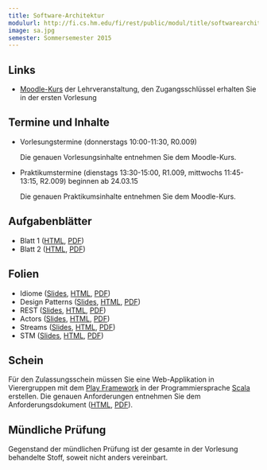 ```yaml
---
title: Software-Architektur
modulurl: http://fi.cs.hm.edu/fi/rest/public/modul/title/softwarearchitektur
image: sa.jpg
semester: Sommersemester 2015
---
```


<div class="row">
<div class="span6">

## Links

-   [Moodle-Kurs](https://moodle.hm.edu/course/view.php?id=5993) der
    Lehrveranstaltung, den Zugangsschlüssel erhalten Sie in der ersten Vorlesung

## Termine und Inhalte

-   Vorlesungstermine (donnerstags 10:00-11:30, R0.009)

    Die genauen Vorlesungsinhalte entnehmen Sie dem Moodle-Kurs.

-   Praktikumstermine (dienstags 13:30-15:00, R1.009, mittwochs 11:45-13:15,
    R2.009) beginnen ab 24.03.15

    Die genauen Praktikumsinhalte entnehmen Sie dem Moodle-Kurs.

## Aufgabenblätter

-   Blatt 1 ([HTML](https://dl.dropboxusercontent.com/u/13563262/lectures/sa/html/Blatt01.html),
             [PDF](https://dl.dropboxusercontent.com/u/13563262/lectures/sa/pdf/Blatt01.pdf))
-   Blatt 2 ([HTML](https://dl.dropboxusercontent.com/u/13563262/lectures/sa/html/Blatt02.html),
             [PDF](https://dl.dropboxusercontent.com/u/13563262/lectures/sa/pdf/Blatt02.pdf))

</div>
<div class="span6">

## Folien

-   Idiome
    ([Slides](https://dl.dropboxusercontent.com/u/13563262/lectures/sa/presentation/01_Idiome.html),
    [HTML](https://dl.dropboxusercontent.com/u/13563262/lectures/sa/html/01_Idiome.html),
    [PDF](https://dl.dropboxusercontent.com/u/13563262/lectures/sa/pdf/01_Idiome.pdf))
-   Design Patterns
    ([Slides](https://dl.dropboxusercontent.com/u/13563262/lectures/sa/presentation/02_DesignPatterns.html),
    [HTML](https://dl.dropboxusercontent.com/u/13563262/lectures/sa/html/02_DesignPatterns.html),
    [PDF](https://dl.dropboxusercontent.com/u/13563262/lectures/sa/pdf/02_DesignPatterns.pdf))
-   REST
    ([Slides](https://dl.dropboxusercontent.com/u/13563262/lectures/sa/presentation/03_REST.html),
    [HTML](https://dl.dropboxusercontent.com/u/13563262/lectures/sa/html/03_REST.html),
    [PDF](https://dl.dropboxusercontent.com/u/13563262/lectures/sa/pdf/03_REST.pdf))
-   Actors
    ([Slides](https://dl.dropboxusercontent.com/u/13563262/lectures/sa/presentation/04_Actors.html),
    [HTML](https://dl.dropboxusercontent.com/u/13563262/lectures/sa/html/04_Actors.html),
    [PDF](https://dl.dropboxusercontent.com/u/13563262/lectures/sa/pdf/04_Actors.pdf))
-   Streams
    ([Slides](https://dl.dropboxusercontent.com/u/13563262/lectures/sa/presentation/05_Streams.html),
    [HTML](https://dl.dropboxusercontent.com/u/13563262/lectures/sa/html/05_Streams.html),
    [PDF](https://dl.dropboxusercontent.com/u/13563262/lectures/sa/pdf/05_Streams.pdf))
-   STM
    ([Slides](https://dl.dropboxusercontent.com/u/13563262/lectures/sa/presentation/06_STM.html),
    [HTML](https://dl.dropboxusercontent.com/u/13563262/lectures/sa/html/06_STM.html),
    [PDF](https://dl.dropboxusercontent.com/u/13563262/lectures/sa/pdf/06_STM.pdf))

## Schein

Für den Zulassungsschein müssen Sie eine Web-Applikation in
Vierergruppen mit dem [Play Framework](https://www.playframework.com/) in der
Programmiersprache [Scala](http://scala-lang.org/) erstellen. Die genauen
Anforderungen entnehmen Sie dem Anforderungsdokument
([HTML](https://dl.dropboxusercontent.com/u/13563262/lectures/sa/html/WebApp.html), [PDF](https://dl.dropboxusercontent.com/u/13563262/lectures/sa/pdf/WebApp.pdf)).

## Mündliche Prüfung

Gegenstand der mündlichen Prüfung ist der gesamte in der Vorlesung
behandelte Stoff, soweit nicht anders vereinbart.

</div>
</div>
